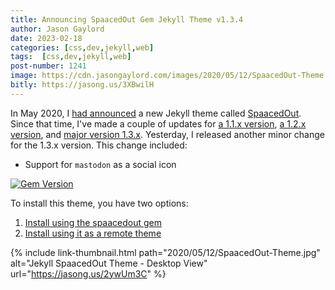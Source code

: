 ```yaml
---
title: Announcing SpaacedOut Gem Jekyll Theme v1.3.4
author: Jason Gaylord
date: 2023-02-18
categories: [css,dev,jekyll,web]
tags:  [css,dev,jekyll,web]
post-number: 1241
image: https://cdn.jasongaylord.com/images/2020/05/12/SpaacedOut-Theme.jpg
bitly: https://jasong.us/3XBwilH
---
```


In May 2020, I [had announced](https://jasong.us/3fBMNtn) a new Jekyll theme called [SpaacedOut](https://jasong.us/2ywUm3C). Since that time, I've made a couple of updates for [a 1.1.x version](https://jasong.us/3ehYK5i), [a 1.2.x version](https://jasong.us/3bgqQyZ), and [major version 1.3.x](https://jasong.us/3IkiPbc). Yesterday, I released another minor change for the 1.3.x version. This change included:

- Support for `mastodon` as a social icon

[![Gem Version](https://badge.fury.io/rb/spaacedout.svg)](https://jasong.us/3bp45GJ)

To install this theme, you have two options:

1. [Install using the spaacedout gem](https://jasong.us/3fBMNtn#install-using-the-spaacedout-gem)
2. [Install using it as a remote theme](https://jasong.us/3fBMNtn#install-using-remote-theme)

{% include link-thumbnail.html path="2020/05/12/SpaacedOut-Theme.jpg" alt="Jekyll SpaacedOut Theme - Desktop View" url="https://jasong.us/2ywUm3C" %}